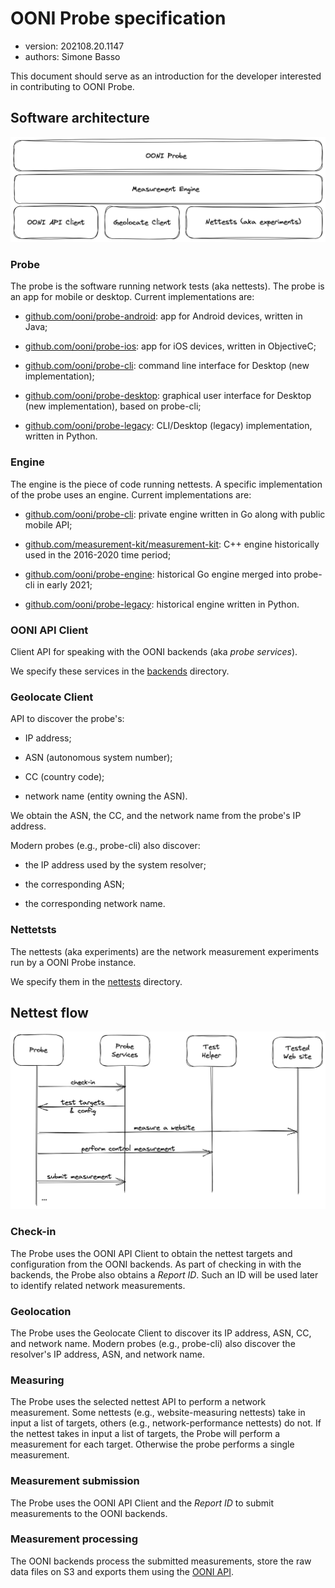 # OONI Probe specification

* version: 202108.20.1147
* authors: Simone Basso

This document should serve as an introduction for the developer interested in
contributing to OONI Probe.

## Software architecture

![Architecture](architecture.png)

### Probe

The probe is the software running network tests (aka nettests). The probe
is an app for mobile or desktop. Current implementations are:

- [github.com/ooni/probe-android](https://github.com/ooni/probe-android):
app for Android devices, written in Java;

- [github.com/ooni/probe-ios](https://github.com/ooni/probe-ios):
app for iOS devices, written in ObjectiveC;

- [github.com/ooni/probe-cli](https://github.com/ooni/probe-cli):
command line interface for Desktop (new implementation);

- [github.com/ooni/probe-desktop](https://github.com/ooni/probe-desktop):
graphical user interface for Desktop (new implementation),
based on probe-cli;

- [github.com/ooni/probe-legacy](https://github.com/ooni/probe-legacy):
CLI/Desktop (legacy) implementation, written in Python.

### Engine

The engine is the piece of code running nettests. A specific implementation
of the probe uses an engine. Current implementations are:

- [github.com/ooni/probe-cli](https://github.com/ooni/probe-cli): private
engine written in Go along with public mobile API;

- [github.com/measurement-kit/measurement-kit](
https://github.com/measurement-kit/measurement-kit): C++ engine
historically used in the 2016-2020 time period;

- [github.com/ooni/probe-engine](https://github.com/ooni/probe-engine):
historical Go engine merged into probe-cli in early 2021;

- [github.com/ooni/probe-legacy](https://github.com/ooni/probe-legacy):
historical engine written in Python.

### OONI API Client

Client API for speaking with the OONI backends (aka *probe services*).

We specify these services in the [backends](../backends) directory.

### Geolocate Client

API to discover the probe's:

- IP address;

- ASN (autonomous system number);

- CC (country code);

- network name (entity owning the ASN).

We obtain the ASN, the CC, and the network name from the probe's IP address.

Modern probes (e.g., probe-cli) also discover:

- the IP address used by the system resolver;

- the corresponding ASN;

- the corresponding network name.

### Nettetsts

The nettests (aka experiments) are the network measurement experiments run
by a OONI Probe instance.

We specify them in the [nettests](../nettests) directory.

## Nettest flow

![Interaction](interaction.png)

### Check-in

The Probe uses the OONI API Client to obtain the nettest targets and
configuration from the OONI backends. As part of checking in with the
backends, the Probe also obtains a *Report ID*. Such an ID will be
used later to identify related network measurements.

### Geolocation

The Probe uses the Geolocate Client to discover its IP address, ASN, CC,
and network name. Modern probes (e.g., probe-cli) also discover the
resolver's IP address, ASN, and network name.

### Measuring

The Probe uses the selected nettest API to perform a network measurement. Some
nettests (e.g., website-measuring nettests) take in input a list of targets, others
(e.g., network-performance nettests) do not. If the nettest takes
in input a list of targets, the Probe will perform a measurement for each
target. Otherwise the probe performs a single measurement.

### Measurement submission

The Probe uses the OONI API Client and the *Report ID* to submit measurements
to the OONI backends.

### Measurement processing

The OONI backends process the submitted measurements, store the raw
data files on S3 and exports them using the [OONI API](
https://github.com/ooni/api).
